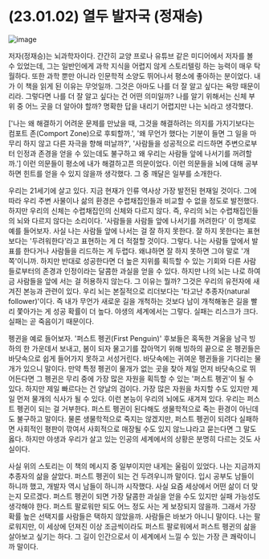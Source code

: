 # (23.01.02) 열두 발자국 (정재승)

![image](https://postfiles.pstatic.net/MjAyNTA0MDRfMjMz/MDAxNzQzNzU5MTIzNzA3.cOt1Y8yHY8FwfNGsP86QLt2QKTxjDt7aU3ZPN8g4qIsg.X0xkB-PxohAmpilF9EIj6be2ZmoIAaq5E-mjwomH0PIg.PNG/image.png?type=w773)


저자(정재승)는 뇌과학자이다. 간간히 교양 프로나 유튜브 같은 미디어에서 저자를 볼 수 있었는데, 그는 일반인에게 과학 지식을 어렵지 않게 스토리텔링 하는 능력이 매우 탁월하다. 또한 과학 뿐만 아니라 인문학적 소양도 뛰어나서 평소에 좋아하는 분이었다. 내가 이 책을 읽게 된 이유는 무엇일까. 그것은 아마도 나를 더 잘 알고 싶다는 욕망 때문이리라. 그렇다면 나를 더 잘 알고 싶다는 건 어떤 의미일까? 나를 알기 위해서는 신체 부위 중 어느 곳을 더 알아야 할까? 명확한 답을 내리기 어렵지만 나는 뇌라고 생각했다.

['나는 왜 해결하기 어려운 문제를 만났을 때, 그것을 해결하려는 의지를 가지기보다는 컴포트 존(Comport Zone)으로 후퇴할까.', '왜 무언가 했다는 기분이 들면 그 일을 마무리 하지 않고 다른 자극을 향해 떠날까?', '사람들을 성공적으로 리드하면 주변으로부터 인정과 존경을 얻을 수 있는데도 불구하고 왜 우리는 사람들 앞에 나서기를 꺼려할까.'] 이런 의문들이 평소에 내가 해결하고픈 의문이었다. 이런 의문들을 뇌에 대해 공부하면 힌트를 얻을 수 있지 않을까 생각했다. 그 중 깨달은 일부를 소개한다.

우리는 21세기에 살고 있다. 지금 현재가 인류 역사상 가장 발전된 현재일 것이다. 그에 따라 우리 주변 사물이나 삶의 환경은 수렵채집인들과 비교할 수 없을 정도로 발전했다. 하지만 우리의 신체는 수렵채집인의 신체와 다르지 않다. 즉, 우리의 뇌는 수렵채집인들의 뇌와 다르지 않다는 소리이다. '사람들을 사람들 앞에 나서기를 꺼려한다' 이 명제로 예를 들어보자. 사실 나는 사람들 앞에 나서는 걸 잘 하지 못한다. 잘 하지 못한다는 표현보다는 '두려워한다'라고 표현하는 게 더 적절할 것이다. 그렇다. 나는 사람들 앞에서 발표를 한다거나 사람들을 리드하는 게 두렵다. 왜냐하면 잘 하지 못하면 그야 말로 '개쪽'이니까. 하지만 반대로 성공한다면 더 높은 지위를 획득할 수 있는 기회와 다른 사람들로부터의 존경과 인정이라는 달콤한 과실을 얻을 수 있다. 하지만 나의 뇌는 나로 하여금 사람들을 앞에 서는 걸 허용하지 않는다. 그 이유는 뭘까? 그것은 우리의 유전자에 새겨진 본능과 관련이 있다. 우리 뇌는 본질적으로 리더보다는 '타고난 추종자(natural follower)'이다. 즉 내가 무언가 새로운 길을 개척하는 것보다 남이 개척해놓은 길을 빨리 쫓아가는 게 성공 확률이 더 높다. 야생의 세계에서는 그렇다. 실패는 리스크가 크다. 실패는 곧 죽음이기 때문이다.

펭귄을 예로 들어보자. '퍼스트 펭귄(First Penguin)' 후보들은 혹독한 겨울을 남극 빙하의 한 가운데서 보내고, 봄이 되자 물고기를 잡아먹기 위해 빙하의 끝으로 온 펭귄들은 바닷속으로 쉽게 들어가지 못하고 서성거린다. 바닷속에는 귀여운 펭귄들을 기다리는 물개가 있으니 말이다. 만약 특정 펭귄이 물개가 없는 곳을 찾아 제일 먼저 바닷속으로 뛰어든다면 그 펭귄은 무리 중에 가장 많은 자원을 획득할 수 있는 '퍼스트 펭귄'이 될 수 있다. 하지만 제일 빠르다는 건 양날의 검이다. 가장 많은 자원을 차지할 수도 있지만 제일 먼저 물개의 식사가 될 수 있다. 이런 본능이 우리의 뇌에도 새겨져 있다. 우리는 퍼스트 펭귄이 되는 걸 거부한다. 퍼스트 펭귄이 된다해도 생물학적으로 죽는 환경이 아닌데도 불구하고 말이다. 물론 생물학적으로 죽지는 않겠지만, 퍼스트 펭귄이 되려다 실패하면 사회적인 평판이 깎여서 사회적으로 매장될 수도 있지 않느냐라고 묻는다면 그 말도 옳다. 하지만 야생과 우리가 살고 있는 인공의 세계에서의 상황은 분명히 다르는 것도 사실이다.

사실 위의 스토리는 이 책의 메시지 중 일부이지만 내게는 울림이 있었다. 나는 지금까지 추종자의 삶을 살았다. 퍼스트 펭귄이 되는 건 두려우니까 말이다. 입시 공부도 남들이 하니까 했고, 개발자 역시 남들이 하니까 시작했다. 사실 요즘 세상에서 어떤 삶이 더 맞는지 모르겠다. 퍼스트 펭귄이 되면 가장 달콤한 과실을 얻을 수도 있지만 실패 가능성도 생각해야 한다. 퍼스트 팔로워만 되도 어느 정도 사는 게 보장되지 않을까. 그래서 가장 확률 높은 선택지를 사람들은 택하지 않았을까. 사람들은 바보가 아니니 말이다. 나는 팔로워지만, 이 세상에 던져진 이상 조금씩이라도 퍼스트 팔로워에서 퍼스트 펭귄의 삶을 살아보고 싶기는 하다. 그 길이 인간으로서 이 세계에서 느낄 수 있는 가장 큰 쾌락이니까 말이다.

